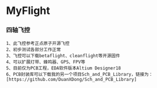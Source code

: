 ﻿# MyFlight
### 四轴飞控
    1、此飞控参考正点原子开源飞控
    2、初步测试各部分工作正常
    3、飞控可以下载betaflight、cleanflight等开源固件
    4、可以扩展灯带、蜂鸣器、GPS、FPV等
    5、目前仅为PCB工程，EDA软件版本Altium Designer18
    6、PCB封装库可以下载我的另一个项目Sch_and_PCB_Library，链接为：[https://github.com/DuanXDong/Sch_and_PCB_Library]
